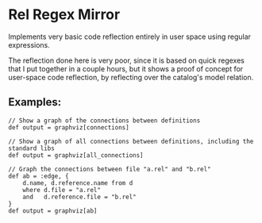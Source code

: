 # Rel Regex Mirror

Implements very basic code reflection entirely in user space using regular
expressions.

The reflection done here is very poor, since it is based on quick regexes that
I put together in a couple hours, but it shows a proof of concept for
user-space code reflection, by reflecting over the catalog's model relation.

## Examples:

```rel
// Show a graph of the connections between definitions
def output = graphviz[connections]

// Show a graph of all connections between definitions, including the standard libs
def output = graphviz[all_connections]
```

```rel
// Graph the connections between file "a.rel" and "b.rel"
def ab = :edge, {
    d.name, d.reference.name from d
    where d.file = "a.rel"
    and   d.reference.file = "b.rel"
}
def output = graphviz[ab]
```


